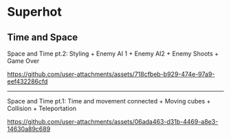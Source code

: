 # Superhot

## Time and Space

Space and Time pt.2: Styling + Enemy AI 1 + Enemy AI2 + Enemy Shoots + Game Over

https://github.com/user-attachments/assets/718cfbeb-b929-474e-97a9-eef432286cfd

---

Space and Time pt.1: Time and movement connected + Moving cubes + Collision + Teleportation

https://github.com/user-attachments/assets/06ada463-d31b-4469-a8e3-14630a89c689
